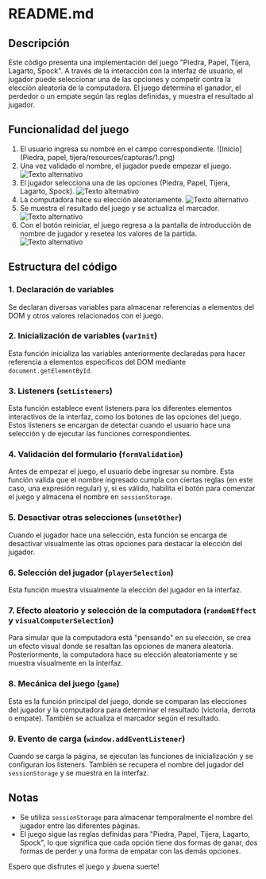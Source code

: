 # README.md

## Descripción

Este código presenta una implementación del juego "Piedra, Papel, Tijera, Lagarto, Spock". A través de la interacción con la interfaz de usuario, el jugador puede seleccionar una de las opciones y competir contra la elección aleatoria de la computadora. El juego determina el ganador, el perdedor o un empate según las reglas definidas, y muestra el resultado al jugador.

## Funcionalidad del juego

1. El usuario ingresa su nombre en el campo correspondiente.
![Inicio](Piedra, papel, tijera/resources/capturas/1.png)
2. Una vez validado el nombre, el jugador puede empezar el juego.
![Texto alternativo](URL-de-la-imagen)
3. El jugador selecciona una de las opciones (Piedra, Papel, Tijera, Lagarto, Spock).
![Texto alternativo](URL-de-la-imagen)
4. La computadora hace su elección aleatoriamente.
![Texto alternativo](URL-de-la-imagen)
5. Se muestra el resultado del juego y se actualiza el marcador.
![Texto alternativo](URL-de-la-imagen)
6. Con el botón reiniciar, el juego regresa a la pantalla de introducción de nombre de jugador y resetea los valores de la partida.
![Texto alternativo](URL-de-la-imagen)

## Estructura del código

### 1. Declaración de variables

Se declaran diversas variables para almacenar referencias a elementos del DOM y otros valores relacionados con el juego.

### 2. Inicialización de variables (`varInit`)

Esta función inicializa las variables anteriormente declaradas para hacer referencia a elementos específicos del DOM mediante `document.getElementById`.

### 3. Listeners (`setListeners`)

Esta función establece event listeners para los diferentes elementos interactivos de la interfaz, como los botones de las opciones del juego. Estos listeners se encargan de detectar cuando el usuario hace una selección y de ejecutar las funciones correspondientes.

### 4. Validación del formulario (`formValidation`)

Antes de empezar el juego, el usuario debe ingresar su nombre. Esta función valida que el nombre ingresado cumpla con ciertas reglas (en este caso, una expresión regular) y, si es válido, habilita el botón para comenzar el juego y almacena el nombre en `sessionStorage`.

### 5. Desactivar otras selecciones (`unsetOther`)

Cuando el jugador hace una selección, esta función se encarga de desactivar visualmente las otras opciones para destacar la elección del jugador.

### 6. Selección del jugador (`playerSelection`)

Esta función muestra visualmente la elección del jugador en la interfaz.

### 7. Efecto aleatorio y selección de la computadora (`randomEffect` y `visualComputerSelection`)

Para simular que la computadora está "pensando" en su elección, se crea un efecto visual donde se resaltan las opciones de manera aleatoria. Posteriormente, la computadora hace su elección aleatoriamente y se muestra visualmente en la interfaz.

### 8. Mecánica del juego (`game`)

Esta es la función principal del juego, donde se comparan las elecciones del jugador y la computadora para determinar el resultado (victoria, derrota o empate). También se actualiza el marcador según el resultado.

### 9. Evento de carga (`window.addEventListener`)

Cuando se carga la página, se ejecutan las funciones de inicialización y se configuran los listeners. También se recupera el nombre del jugador del `sessionStorage` y se muestra en la interfaz.

## Notas

- Se utiliza `sessionStorage` para almacenar temporalmente el nombre del jugador entre las diferentes páginas.
- El juego sigue las reglas definidas para "Piedra, Papel, Tijera, Lagarto, Spock", lo que significa que cada opción tiene dos formas de ganar, dos formas de perder y una forma de empatar con las demás opciones.

Espero que disfrutes el juego y ¡buena suerte!
